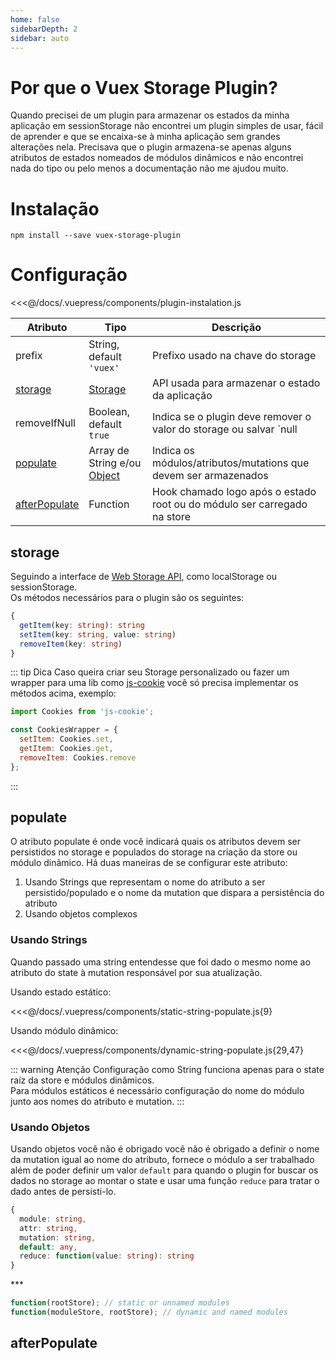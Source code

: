 ```yaml
---
home: false
sidebarDepth: 2
sidebar: auto
---
```


# Por que o Vuex Storage Plugin?

Quando precisei de um plugin para armazenar os estados da minha aplicação em sessionStorage não encontrei um plugin simples de usar, fácil de aprender e que se encaixa-se à minha aplicação sem grandes alterações nela.
Precisava que o plugin armazena-se apenas alguns atributos de estados nomeados de módulos dinâmicos e não encontrei nada do tipo ou pelo menos a documentação não me ajudou muito.

# Instalação

```
npm install --save vuex-storage-plugin
```

# Configuração

<<<@/docs/.vuepress/components/plugin-instalation.js

|Atributo|Tipo|Descrição|
|---|---|---|
|prefix|String, default `'vuex'`|Prefixo usado na chave do storage|
|[storage](#storage)|[Storage](https://developer.mozilla.org/pt-BR/docs/Web/API/Storage)|API usada para armazenar o estado da aplicação|
|removeIfNull|Boolean, default `true`|Indica se o plugin deve remover o valor do storage ou salvar `null|
|[populate](#populate)|Array de String e/ou [Object](#populate-object)|Indica os módulos/atributos/mutations que devem ser armazenados|
|[afterPopulate](#after-populate)|Function|Hook chamado logo após o estado root ou do módulo ser carregado na store|

## storage

Seguindo a interface de [Web Storage API](), como localStorage ou sessionStorage.   
Os métodos necessários para o plugin são os seguintes:

```ts
{
  getItem(key: string): string
  setItem(key: string, value: string)
  removeItem(key: string)
} 
```
::: tip Dica
Caso queira criar seu Storage personalizado ou fazer um wrapper para uma lib como [js-cookie](https://www.npmjs.com/package/js-cookie) você só precisa implementar os métodos acima, exemplo:
```js
import Cookies from 'js-cookie';

const CookiesWrapper = {
  setItem: Cookies.set,
  getItem: Cookies.get,
  removeItem: Cookies.remove
};
```
:::

## populate

O atributo populate é onde você indicará quais os atributos devem ser persistidos no storage e populados do storage na criação da store ou módulo dinâmico.
Há duas maneiras de se configurar este atributo:
1. Usando Strings que representam o nome do atributo a ser persistido/populado e o nome da mutation que dispara a persistência do atributo
2. Usando objetos complexos

### Usando Strings

Quando passado uma string entendesse que foi dado o mesmo nome ao atributo do state à mutation responsável por sua atualização.

Usando estado estático:

<<<@/docs/.vuepress/components/static-string-populate.js{9}

Usando módulo dinâmico:

<<<@/docs/.vuepress/components/dynamic-string-populate.js{29,47}

::: warning Atenção
Configuração como String funciona apenas para o state raíz da store e módulos dinâmicos.   
Para módulos estáticos é necessário configuração do nome do módulo junto aos nomes 
do atributo e mutation.
:::

### Usando Objetos

Usando objetos você não é obrigado você não é obrigado a definir o nome da mutation igual 
ao nome do atributo, fornece o módulo a ser trabalhado além de poder definir um valor 
`default` para quando o plugin for buscar os dados no storage ao montar o state e usar 
uma função `reduce` para tratar o dado antes de persisti-lo.

```ts
{
  module: string,
  attr: string,
  mutation: string,
  default: any,
  reduce: function(value: string): string
}
```

&ast;&ast;&ast;
```ts
function(rootStore); // static or unnamed modules
function(moduleStore, rootStore); // dynamic and named modules
```
## afterPopulate